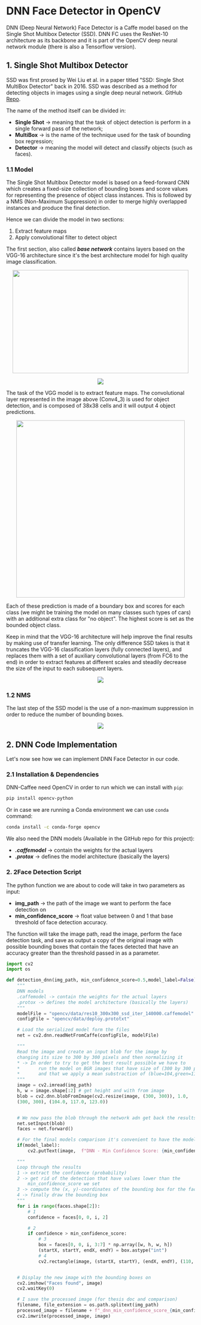 # DNN Face Detector in OpenCV

DNN (Deep Neural Network) Face Detector is a Caffe model based on the Single Shot Multibox Detector (SSD).
DNN FC uses the ResNet-10 architecture as its backbone and it is part of the OpenCV deep neural network module (there is also a Tensorflow version).

## 1. Single Shot Multibox Detector

SSD was first prosed by Wei Liu et al. in a paper titled "SSD: Single Shot MultiBox Detector" back in 2016. SSD was described as a method for detecting objects in images using a single deep neural network. GitHub [Repo](https://github.com/weiliu89/caffe/tree/ssd).

The name of the method itself can be divided in:

- **Single Shot** &rarr; meaning that the task of object detection is perform in a single forward pass of the network;
- **MultiBox** &rarr; is the name of the technique used for the task of bounding box regression;
- **Detector** &rarr; meaning the model will detect and classify objects (such as faces).

### 1.1 Model

The Single Shot Multibox Detector model is based on a feed-forward CNN which creates a fixed-size collection of bounding boxes and score values for representing the presence of object class instances. This is followed by a NMS (Non-Maximum Suppression) in order to merge highly overlapped instances and produce the final detection.

Hence we can divide the model in two sections:

1. Extract feature maps
2. Apply convolutional filter to detect object

The first section, also called ***base network*** contains layers based on the VGG-16 architecture since it's the best architecture model for high quality image classification.

<p align="center">
    <img width="470" height="276" src="https://github.com/Salah-Akil/emotion-recognition/blob/main/markdown/images/vgg_architecture.png?raw=true">
</p>

<p align="center">
    <img src="https://github.com/Salah-Akil/emotion-recognition/blob/main/markdown/images/dnn_vgg_boxed.png?raw=true">
</p>


The task of the VGG model is to extract feature maps. The convolutional layer represented in the image above (Conv4_3) is used for object detection, and is composed of 38x38 cells and it will output 4 object predictions.

<p align="center">
    <img width="450" height="474" src="https://github.com/Salah-Akil/emotion-recognition/blob/main/markdown/images/dnn_vgg_prediction.png?raw=true">
</p>

Each of these prediction is made of a boundary box and scores for each class (we might be training the model on many classes such types of cars) with an additional extra class for "no object". The highest score is set as the bounded object class.

Keep in mind that the VGG-16 architecture will help improve the final results by making use of transfer learning. The only difference SSD takes is that it truncates the VGG-16 classification layers (fully connected layers), and replaces them with a set of auxiliary convolutional layers (from FC6 to the end) in order to extract features at different scales and steadily decrease the size of the input to each subsequent layers.

<p align="center">
    <img src="https://github.com/Salah-Akil/emotion-recognition/blob/main/markdown/images/ssd_architecture.png?raw=true">
</p>


### 1.2 NMS

The last step of the SSD model is the use of a non-maximum suppression in order to reduce the number of bounding boxes.

<p align="center">
    <img src="https://github.com/Salah-Akil/emotion-recognition/blob/main/markdown/images/dnn_nms.png?raw=true">
</p>


## 2. DNN Code Implementation

Let's now see how we can implement DNN Face Detector in our code.

### 2.1 Installation & Dependencies

DNN-Caffee need OpenCV in order to run which we can install with `pip`:

```bash
pip install opencv-python
```

Or in case we are running a Conda environment we can use `conda` command:

```bash
conda install -c conda-forge opencv
```

We also need the DNN models (Available in the GitHub repo for this project):

- ***.caffemodel*** &rarr; contain the weights for the actual layers
- ***.protox*** &rarr; defines the model architecture (basically the layers)

### 2. 2Face Detection Script

The python function we are about to code will take in two parameters as input:

- **img_path** &rarr; the path of the image we want to perform the face detection on
- **min_confidence_score** &rarr; float value between 0 and 1 that base threshold of face detection accuracy.

The function will take the image path, read the image, perform the face detection task, and save as output a copy of the original image with possible bounding boxes that contain the faces detected that have an accuracy greater than the threshold passed in as a parameter.

```python
import cv2
import os

def detection_dnn(img_path, min_confidence_score=0.5,model_label=False):
    """
    DNN models
    .caffemodel -> contain the weights for the actual layers
    .protox -> defines the model architecture (basically the layers)
    """
    modelFile = "opencv/data/res10_300x300_ssd_iter_140000.caffemodel"
    configFile = "opencv/data/deploy.prototxt"

    # Load the serialized model form the files
    net = cv2.dnn.readNetFromCaffe(configFile, modelFile)

    """
    Read the image and create an input blob for the image by
    changing its size to 300 by 300 pixels and then normalizing it
    * -> In order to try to get the best result possible we have to
    *       run the model on BGR images that have size of (300 by 300 pixels)
    *       and that we apply a mean substraction of (blue=104,green=117,red=123)
    """
    image = cv2.imread(img_path)
    h, w = image.shape[:2] # get height and with from image
    blob = cv2.dnn.blobFromImage(cv2.resize(image, (300, 300)), 1.0,
    (300, 300), (104.0, 117.0, 123.0))


    # We now pass the blob through the network adn get back the results
    net.setInput(blob)
    faces = net.forward()

    # For the final models comparison it's convenient to have the model named use in the top-left corner
    if(model_label):
        cv2.putText(image,  f"DNN - Min Confidence Score: {min_confidence_score}", (15,30), cv2.FONT_HERSHEY_SIMPLEX, 0.7, (110, 110, 255), 1, cv2.LINE_AA)

    """
    Loop through the results
    1 -> extract the confidence (probability)
    2 -> get rid of the detection that have values lower than the
        min_confidence_score we set
    3 -> compute the (x, y)-coordinates of the bounding box for the face
    4 -> finally draw the bounding box
    """
    for i in range(faces.shape[2]):
        # 1
        confidence = faces[0, 0, i, 2]

        # 2
        if confidence > min_confidence_score:
            # 3
            box = faces[0, 0, i, 3:7] * np.array([w, h, w, h])
            (startX, startY, endX, endY) = box.astype("int")
            # 4
            cv2.rectangle(image, (startX, startY), (endX, endY), (110, 110, 255), 2)


    # Display the new image with the bounding boxes on
    cv2.imshow("Faces found", image)
    cv2.waitKey(0)

    # I save the processed image (for thesis doc and comparison)
    filename, file_extension = os.path.splitext(img_path)
    processed_image = filename + f"_dnn_min_confidence_score_{min_confidence_score}.jpg"
    cv2.imwrite(processed_image, image)
```

